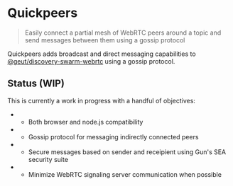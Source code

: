 # Quickpeers
> Easily connect a partial mesh of WebRTC peers around a topic and send messages between them using a gossip protocol

Quickpeers adds broadcast and direct messaging capabilities to [@geut/discovery-swarm-webrtc](https://github.com/geut/discovery-swarm-webrtc) using a gossip protocol.

## Status (WIP)
This is currently a work in progress with a handful of objectives:

- - Both browser and node.js compatibility
- - Gossip protocol for messaging indirectly connected peers
- - Secure messages based on sender and receipient using Gun's SEA security suite
- - Minimize WebRTC signaling server communication when possible